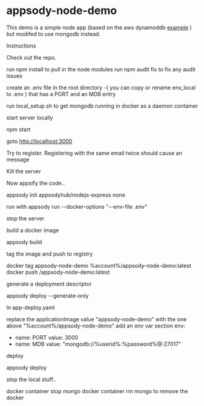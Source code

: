 # appsody-node-demo
This demo is a simple node app (based on the aws dynamoddb [example]( https://docs.aws.amazon.com/elasticbeanstalk/latest/dg/nodejs-dynamodb-tutorial.html) )
but modifed to use mongodb instead.

Instructions

Check out the repo.

run npm install to pull in the node modules
run npm audit fix  to fix any audit issues

create an .env file in the root directory -( you can copy or rename env_local to .env ) that has a PORT and an MDB entry

run local_setup.sh to get mongodb running in docker as a daemon container

start server locally

npm start

goto [http://localhost:3000]()

Try to register.
Registering with the same email twice should cause an message

Kill the server

Now appsify the code..

appsody init appsodyhub/nodejs-express none

run with appsody run --docker-options "--env-file .env"

stop the server 

build a docker image 

appsody build 

tag the image and push to registry 


docker tag appsody-node-demo  %account%/appsody-node-demo:latest
docker push <account>/appsody-node-demo:latest

generate a deployment descriptor 

appsody deploy --generate-only 

In app-deploy.yaml 

replace the applicationImage value "appsody-node-demo"  with the one above  "%account%/appsody-node-demo"
add an env var section 
  env:
   - name: PORT
     value: 3000
   - name: MDB
     value: "mongodb://%userid%:%password%@<ip>:27017"

deploy 

appsody deploy 

stop the local stuff..


docker container stop mongo
docker container rm mongo to remove the docker
